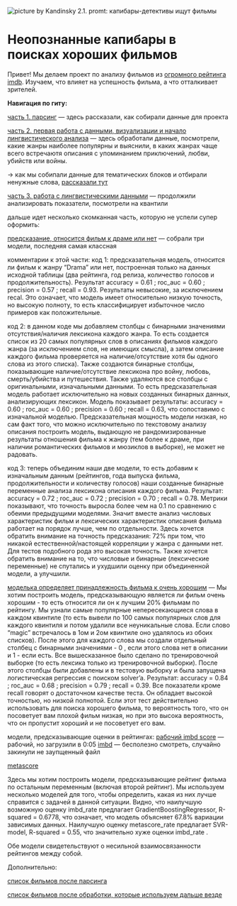 ![picture by Kandinsky 2.1. promt: капибары-детективы ищут фильмы](https://img2.rudalle.ru/images/3d/d1/ca/3dd1ca4674c9453c948751d0c15f671c_00000.jpg)
# Неопознанные капибары в поисках хороших фильмов

Привет! Мы делаем проект по анализу фильмов из [огромного рейтинга imdb]([url](https://www.imdb.com/search/title/?title_type=feature)). Изучаем, что влияет на успешность фильма, а что отталкивает зрителей.

**Навигация по гиту:**

[часть 1. парсинг](https://github.com/nikagarnova/Andan_project2023/blob/main/pt_1_parsing.ipynb) — здесь рассказали, как собирали данные для проекта

[часть 2. первая работа с данными, визуализации и начало лингвистического анализа](https://github.com/nikagarnova/Andan_project2023/blob/main/pt_2_data.ipynb) — здесь обработали данные, посмотрели, какие жанры наиболее популярны и выяснили, в каких жанрах чаще всего встречаютя описания с упоминанием приключений, любви, убийств или войны.

-> как мы собипали данные для тематических блоков и отбирали ненужные слова, [рассказали тут](https://github.com/nikagarnova/Andan_project2023/blob/main/additional_wordlists.ipynb)

[часть 3. работа с лингвистическими данными](https://github.com/nikagarnova/Andan_project2023/blob/main/pt_3_lingvojokes.ipynb) — продолжили анализировать показатели, посмотрели на квантили

дальше идет несколько скомканная часть, которую не успели супер оформить:

[предсказание, относится фильм к драме или нет](https://github.com/nikagarnova/Andan_project2023/blob/main/%D0%9F%D1%80%D0%BE%D0%B5%D0%BA%D1%82_6%20(2).ipynb) — собрали три модели, последняя самая классная

комментарии к этой части:
код 1: предсказательная модель, относится ли фильм к жанру “Drama” или нет, построенная только на данных исходной таблицы (два рейтинга, год релиза,  количество голосов и продолжительность). Результат accuracy =  0.61 ; roc_auc =  0.60 ; precision =  0.57 ; recall =  0.93. Результаты невысокие, за исключением recal. Это означает, что модель имеет относительно низкую точность, но высокую полноту,  то есть классифицирует избыточное число примеров как положительные.

код 2: в данном коде мы добавляем столбцы с бинарными значениями отсутствия/наличия лексикона каждого жанра. То есть создается список из 20 самых популярных слов в описаниях фильмов каждого жанра (за исключением слов, не имеющих смысла), а затем описание каждого фильма проверяется на наличие/отсутствие хотя бы одного слова из этого списка). Также создаются бинарные столбцы, показывающие наличие/отсутствие лексикона про войну, любовь, смерть/убийства и путешествия. Также удаляются все столбцы с оригинальными, изначальными данными. То есть предсказательная модель работает исключительно на новых созданных бинарных данных, анализирующих лексикон. Модель показывает результаты: accuracy =  0.60 ; roc_auc =  0.60 ; precision =  0.60 ; recall =  0.63, что сопоставимо с изначальной моделью. Предсказательная мощность модели низкая, но сам факт того, что можно исключительно по текстовому анализу описания построить модель, выдающую не рандомизированные результаты отношения фильма к жанру (тем более к драме, при наличии романтических фильмов и мюзиклов в выборке), не может не радовать.

код 3: теперь объединим наши две модели, то есть добавим к изначальным данным (рейтингов, года выпуска фильма, продолжительности и количеству голосов) наши созданные бинарные переменные анализа лексикона описания каждого фильма. Результат: accuracy =  0.72 ; roc_auc =  0.72 ; precision =  0.70 ; recall =  0.78. Метрики показывают, что точность выросла более чем на 0.1 по сравнению с обеими предыдущими моделями. Значит вместе анализ числовых характеристик фильм и лексических характеристик описания фильма работает на порядок лучше, чем по отдельности.
Здесь хочется обратить внимание на точность предсказания: 72% при том, что никакой естественной/настоящей корреляции у жанра с данными нет. Для тестов подобного рода это высокая точность. Также хочется обратить внимание на то, что числовые и бинарные (лексические переменные) не спутались и ухудшили оценку при объединенной модели, а улучшили. 

[моделька определяет принадлежность фильма к очень хорошим](https://github.com/nikagarnova/Andan_project2023/blob/main/%D0%9F%D1%80%D0%BE%D0%B5%D0%BA%D1%82_7.ipynb) — Мы хотим построить модель, предсказывающую является ли фильм очень хорошим - то есть относится ли он к лучшим 20% фильмам по рейтингу.
Мы узнали самые популярные непересекающиеся слова в каждом квинтиле (то есть вывели по 100 самых популярных слов для каждого квинтиля и потом удалили все неуникальные слова. Если слово “magic” встречалось в 1ом и 2ом квинтиле оно удалялось из обоих списков). После этого для каждого слова мы создали отдельный столбец с бинарными значениями - 0 , если этого слова нет в описании и 1 - если есть.
Все вышесказанное было сделано по тренировочной выборке (то есть лексика только из тренировочной выборки). После этого столбцы были добавлены и в тестовую выборку и была запущена логистическая регрессия с поиском solver’a. Результат: accuracy =  0.84 ; roc_auc =  0.68 ; precision =  0.79 ; recall =  0.39. Все показатели кроме recall говорят о достаточном качестве теста. Он обладает высокой точностью, но низкой полнотой. Если этот тест действительно использовать для поиска хорошего фильма, то вероятность того, что он посоветует вам плохой фильм низкая, но при это высока вероятность, что он пропустит хороший и не посоветует его вам.

модели, предсказывающие оценки в рейтингах:
[рабочий imbd score](https://github.com/nikagarnova/Andan_project2023/blob/main/%D0%BF%D1%80%D0%BE%D0%B5%D0%BA%D1%82_imbd.ipynb) — рабочий, но загрузили в 0:05
[imbd](https://github.com/nikagarnova/Andan_project2023/blob/main/%D0%9F%D1%80%D0%BE%D0%B5%D0%BA%D1%82%201.2.ipynb) — бесполезно смотреть, случайно закинули не заупщенный файл

[metascore](https://github.com/nikagarnova/Andan_project2023/blob/main/%D0%BF%D1%80%D0%BE%D0%B5%D0%BA%D1%82_%D0%BC%D0%B5%D1%82%D0%B0%D1%81%D0%BA%D0%BE%D1%80.ipynb)

Здесь мы хотим построить модели, предсказывающие рейтинг фильма по остальным переменным (включая второй рейтинг). Мы используем несколько моделей для того, чтобы определить, какая из них лучше справится с задачей в данной ситуации.
Видно, что наилучшую возможную оценку imbd_rate предлагает GradientBoostingRegressor,  R-squared = 0.6778, что означает, что модель объясняет 67.8% вариации зависимых данных. Наилучшую оценку metascore_rate предлагает SVR-model, R-squared = 0.55, что значительно хуже оценки imbd_rate .

Обе модели свидетельствуют о несильной взаимосвязанности рейтингов между собой.

Дополнительно:

[список фильмов после парсинга](https://github.com/nikagarnova/Andan_project2023/blob/main/list.csv)

[список фильмов после обработки, которые используем дальше везде](https://github.com/nikagarnova/Andan_project2023/blob/main/result.csv)
